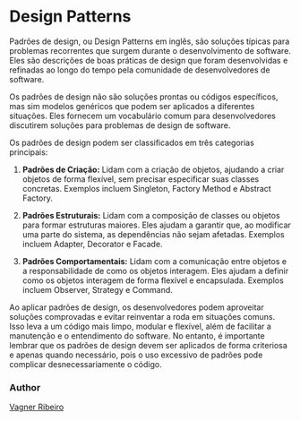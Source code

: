 # Design Patterns
Padrões de design, ou Design Patterns em inglês, são soluções típicas para problemas recorrentes que surgem durante o desenvolvimento de software. Eles são descrições de boas práticas de design que foram desenvolvidas e refinadas ao longo do tempo pela comunidade de desenvolvedores de software.

Os padrões de design não são soluções prontas ou códigos específicos, mas sim modelos genéricos que podem ser aplicados a diferentes situações. Eles fornecem um vocabulário comum para desenvolvedores discutirem soluções para problemas de design de software.

Os padrões de design podem ser classificados em três categorias principais:

1. **Padrões de Criação:** Lidam com a criação de objetos, ajudando a criar objetos de forma flexível, sem precisar especificar suas classes concretas. Exemplos incluem Singleton, Factory Method e Abstract Factory.

2. **Padrões Estruturais:** Lidam com a composição de classes ou objetos para formar estruturas maiores. Eles ajudam a garantir que, ao modificar uma parte do sistema, as dependências não sejam afetadas. Exemplos incluem Adapter, Decorator e Facade.

3. **Padrões Comportamentais:** Lidam com a comunicação entre objetos e a responsabilidade de como os objetos interagem. Eles ajudam a definir como os objetos interagem de forma flexível e encapsulada. Exemplos incluem Observer, Strategy e Command.

Ao aplicar padrões de design, os desenvolvedores podem aproveitar soluções comprovadas e evitar reinventar a roda em situações comuns. Isso leva a um código mais limpo, modular e flexível, além de facilitar a manutenção e o entendimento do software. No entanto, é importante lembrar que os padrões de design devem ser aplicados de forma criteriosa e apenas quando necessário, pois o uso excessivo de padrões pode complicar desnecessariamente o código.

### Author 
[Vagner Ribeiro](https://www.linkedin.com/in/vagner-ribeiro/)